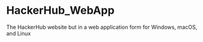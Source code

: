 # HackerHub_WebApp
The HackerHub website but in a web application form for Windows, macOS, and Linux
